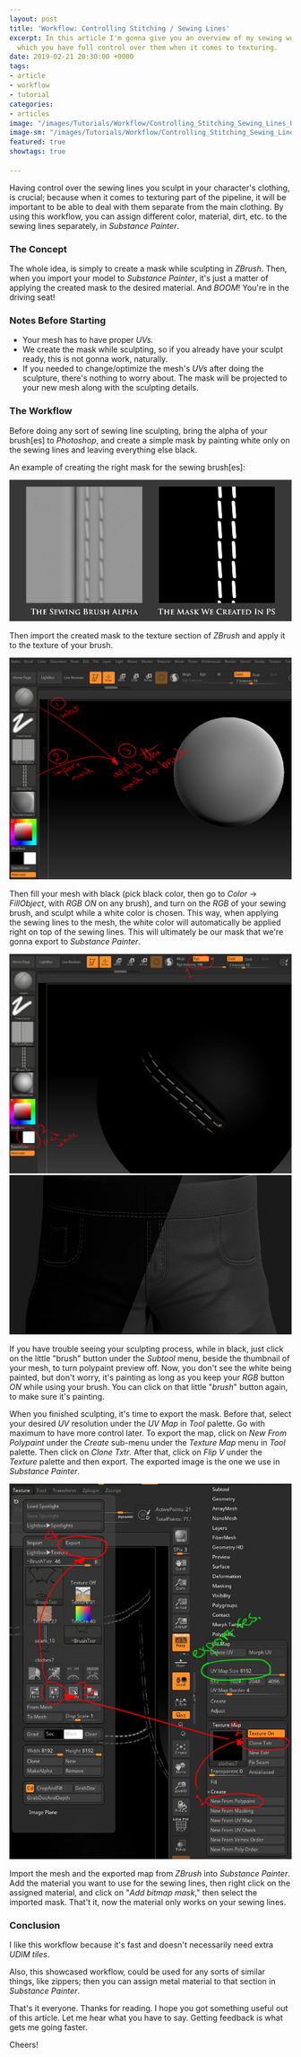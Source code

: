 ```yaml
---
layout: post
title: 'Workflow: Controlling Stitching / Sewing Lines'
excerpt: In this article I'm gonna give you an overview of my sewing workflow in ZBrush and Substance Painter, in
  which you have full control over them when it comes to texturing.
date: 2019-02-21 20:30:00 +0000
tags:
- article
- workflow
- tutorial
categories:
- articles
image: "/images/Tutorials/Workflow/Controlling_Stitching_Sewing_Lines_Using_ZBrush_And_Substance_Painter/controlling_stitching_sewing_lines_using_zbrush_and_substance_painter_header.jpg"
image-sm: "/images/Tutorials/Workflow/Controlling_Stitching_Sewing_Lines_Using_ZBrush_And_Substance_Painter/controlling_stitching_sewing_lines_using_zbrush_and_substance_painter_header.jpg"
featured: true
showtags: true

---
```

Having control over the sewing lines you sculpt in your character's clothing, is crucial; because when it comes to texturing part of the pipeline, it will be important to be able to deal with them separate from the main clothing. By using this workflow, you can assign different color, material, dirt, etc. to the sewing lines separately, in _Substance Painter_.

### The Concept

The whole idea, is simply to create a mask while sculpting in _ZBrush_. Then, when you import your model to _Substance Painter_, it's just a matter of applying the created mask to the desired material. And _BOOM_! You're in the driving seat!

### Notes Before Starting

* Your mesh has to have proper _UVs._
* We create the mask while sculpting, so if you already have your sculpt ready, this is not gonna work, naturally.
* If you needed to change/optimize the mesh's _UVs_ after doing the sculpture, there's nothing to worry about. The mask will be projected to your new mesh along with the sculpting details.

### The Workflow

Before doing any sort of sewing line sculpting, bring the alpha of your brush\[es\] to _Photoshop_, and create a simple mask by painting white only on the sewing lines and leaving everything else black.

An example of creating the right mask for the sewing brush\[es\]:

<img src="/images/Tutorials/Workflow/Controlling_Stitching_Sewing_Lines_Using_ZBrush_And_Substance_Painter/01_creating_the_mask_for_brush.jpg" alt="01_creating_the_mask_for_brush" class="narrowResponsive">

Then import the created mask to the texture section of _ZBrush_ and apply it to the texture of your brush.

<img src="/images/Tutorials/Workflow/Controlling_Stitching_Sewing_Lines_Using_ZBrush_And_Substance_Painter/02_importing_and_applying_the_mask.jpg" alt="02_importing_and_applying_the_mask" class="narrowResponsive">

Then fill your mesh with black (pick black color, then go to _Color_ -> _FillObject_, with _RGB_ _ON_ on any brush), and turn on the _RGB_ of your sewing brush, and sculpt while a white color is chosen. This way, when applying the sewing lines to the mesh, the white color will automatically be applied right on top of the sewing lines. This will ultimately be our mask that we're gonna export to _Substance Painter_.

<img src="/images/Tutorials/Workflow/Controlling_Stitching_Sewing_Lines_Using_ZBrush_And_Substance_Painter/03_1_fill_black_sculpt_with_white_RGB.jpg" alt="03_1_fill_black_sculpt_with_white_RGB" class="narrowResponsive">
<img src="/images/Tutorials/Workflow/Controlling_Stitching_Sewing_Lines_Using_ZBrush_And_Substance_Painter/03_2_fill_black_sculpt_with_white_RGB.jpg" alt="03_2_fill_black_sculpt_with_white_RGB" class="narrowResponsive">

If you have trouble seeing your sculpting process, while in black, just click on the little "brush" button under the _Subtool_ menu, beside the thumbnail of your mesh, to turn polypaint preview off. Now, you don't see the white being painted, but don't worry, it's painting as long as you keep your _RGB_ button _ON_ while using your brush. You can click on that little "_brush_" button again, to make sure it's painting.

When you finished sculpting, it's time to export the mask. Before that, select your desired _UV_ resolution under the _UV Map_ in _Tool_ palette. Go with maximum to have more control later. To export the map, click on _New From Polypaint_ under the _Create_ sub-menu under the _Texture Map_ menu in _Tool_ palette. Then click on _Clone Txtr_. After that, click on _Flip V_ under the _Texture_ palette and then export. The exported image is the one we use in _Substance Painter_.

<img src="/images/Tutorials/Workflow/Controlling_Stitching_Sewing_Lines_Using_ZBrush_And_Substance_Painter/04_create_and_export_mask.jpg" alt="04_create_and_export_mask" class="narrowResponsive">

Import the mesh and the exported map from _ZBrush_ into _Substance Painter_. Add the material you want to use for the sewing lines, then right click on the assigned material, and click on "_Add bitmap mask_," then select the imported mask. That't it, now the material only works on your sewing lines.

### Conclusion

I like this workflow because it's fast and doesn't necessarily need extra _UDIM_ _tiles_.

Also, this showcased workflow, could be used for any sorts of similar things, like zippers; then you can assign metal material to that section in _Substance Painter_.

That's it everyone. Thanks for reading. I hope you got something useful out of this article. Let me hear what you have to say. Getting feedback is what gets me going faster.

Cheers!